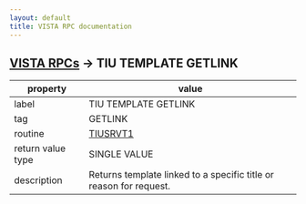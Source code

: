 ```yaml
---
layout: default
title: VISTA RPC documentation
---
```




## [VISTA RPCs](TableOfContent.md) &#8594; TIU TEMPLATE GETLINK 

 property | value 
--- | --- 
 label | TIU TEMPLATE GETLINK
 tag | GETLINK
 routine | [TIUSRVT1](http://code.osehra.org/dox/Routine_TIUSRVT1_source.html)
 return value type | SINGLE VALUE
 description | Returns template linked to a specific title or reason for request.
